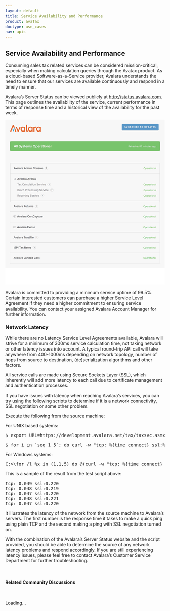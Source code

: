 ```yaml
---
layout: default
title: Service Availability and Performance
product: avaTax
doctype: use_cases
nav: apis
---
```

<h2>Service Availability and Performance</h2>
Consuming sales tax related services can be considered mission-critical, especially when making calculation queries through the Avatax product. As a cloud-based Software-as-a-Service provider, Avalara understands the need to ensure that our services are available continuously and respond in a timely manner.

Avalara’s Server Status can be viewed publicly at <a href="http://status.avalara.com" target="_blank">http://status.avalara.com</a>. This page outlines the availability of the service, current performance in terms of response time and a historical view of the availability for the past week.

<img class="aligncenter" src="/images/2015/05/status.avalara.com_CROP.jpg" alt="" />

Avalara is committed to providing a minimum service uptime of 99.5%. Certain interested customers can purchase a higher Service Level Agreement if they need a higher commitment to ensuring service availability. You can contact your assigned Avalara Account Manager for further information.
<h3>Network Latency</h3>
While there are no Latency Service Level Agreements available, Avalara will strive for a minimum of 300ms service calculation time, not taking network or other latency issues into account. A typical round-trip API call will take anywhere from 400-1000ms depending on network topology, number of hops from source to destination, (de)serialization algorithms and other factors.

All service calls are made using Secure Sockets Layer (SSL), which inherently will add more latency to each call due to certificate management and authentication processes.

If you have issues with latency when reaching Avalara’s services, you can try using the following scripts to determine if it is a network connectivity, SSL negotiation or some other problem.

Execute the following from the source machine:

For UNIX based systems:
<pre class="prettyprint lang-text">$ export URL=https://development.avalara.net/tax/taxsvc.asmx
</pre>
<pre class="prettyprint lang-text">$ for i in `seq 1 5`; do curl -w "tcp: %{time_connect} ssl:%{time_appconnect}\n" -sk -o /dev/null $URL; done
</pre>
For Windows systems:
<pre class="prettyprint lang-text">C:&gt;\for /l %x in (1,1,5) do @(curl -w "tcp: %{time_connect} ssl:%{time_appconnect}\n" -sk -o /dev/null https://development.avalara.net/tax/taxsvc.asmx)
</pre>
This is a sample of the result from the test script above:
<pre class="prettyprint lang-text">tcp: 0.049 ssl:0.220
tcp: 0.048 ssl:0.219
tcp: 0.047 ssl:0.220
tcp: 0.048 ssl:0.221
tcp: 0.047 ssl:0.220
</pre>
It illustrates the latency of the network from the source machine to Avalara’s servers. The first number is the response time it takes to make a quick ping using plain TCP and the second making a ping with SSL negotiation turned on.

With the combination of the Avalara’s Server Status website and the script provided, you should be able to determine the source of any network latency problems and respond accordingly. If you are still experiencing latency issues, please feel free to contact Avalara’s Customer Service Department for further troubleshooting.


&nbsp;

<h4>Related Community Discussions</h4>

&nbsp;

<div id="gsfn_list_widget">

<div id="gsfn_content">Loading...</div>

&nbsp;
</div>

<script src="https://getsatisfaction.com/avalara/widgets/javascripts/f585970/widgets.js" type="text/javascript"></script><script src="https://getsatisfaction.com/avalara/topics.widget?callback=gsfnTopicsCallback&amp;length=240&amp;limit=5&amp;sort=recently_active&amp;user_defined_code=availability" type="text/javascript"></script>

<div id="getsat-widget-8157"></div>

<script src="https://loader.engage.gsfn.us/loader.js" type="text/javascript"></script><script type="text/javascript">// <![CDATA[
if (typeof GSFN !== "undefined") { GSFN.loadWidget(8157,{"containerId":"getsat-widget-8157"}); }
// ]]></script>
